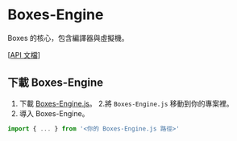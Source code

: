 # Boxes-Engine
Boxes 的核心，包含編譯器與虛擬機。

[[API 文檔](./API.md)]

## 下載 Boxes-Engine
1. 下載 [Boxes-Engine.js](../../Assets/Boxes-Engine.js)。
2.將 `Boxes-Engine.js` 移動到你的專案裡。
3. 導入 Boxes-Engine。
```js
import { ... } from '<你的 Boxes-Engine.js 路徑>'
```
